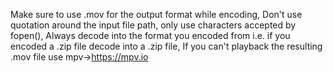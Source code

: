 Make sure to use .mov for the output format while encoding,
Don't use quotation around the input file path, only use characters accepted by fopen(),
Always decode into the format you encoded from i.e. if you encoded a .zip file decode into a .zip file,
If you can't playback the resulting .mov file use mpv->https://mpv.io
